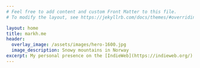 ```yaml
---
# Feel free to add content and custom Front Matter to this file.
# To modify the layout, see https://jekyllrb.com/docs/themes/#overriding-theme-defaults

layout: home
title: markh.me
header:
  overlay_image: /assets/images/hero-1600.jpg
  image_description: Snowy mountains in Norway
excerpt: My personal presence on the [IndieWeb](https://indieweb.org/).
---
```

